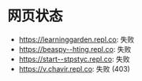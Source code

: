 # 网页状态
- https://learninggarden.repl.co: 失败
- https://beaspy--hting.repl.co: 失败
- https://start--stpstyc.repl.co: 失败
- https://v.chavir.repl.co: 失败 (403)
